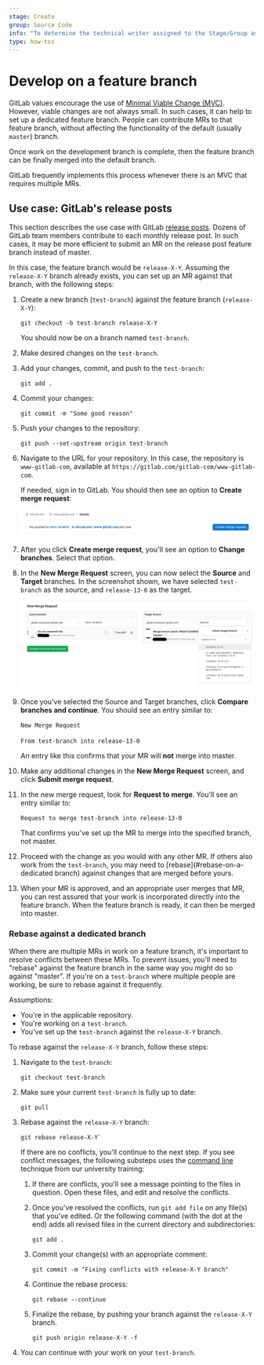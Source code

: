 ```yaml
---
stage: Create
group: Source Code
info: "To determine the technical writer assigned to the Stage/Group associated with this page, see https://about.gitlab.com/handbook/engineering/ux/technical-writing/#designated-technical-writers"
type: how-tos
---
```


# Develop on a feature branch

GitLab values encourage the use of [Minimal Viable Change (MVC)](https://about.gitlab.com/handbook/values/#minimal-viable-change-mvc).
However, viable changes are not always small. In such cases, it can help to set up a dedicated feature branch.
People can contribute MRs to that feature branch, without affecting the functionality of the default (usually `master`) branch.

Once work on the development branch is complete, then the feature branch can be finally merged into the default branch.

GitLab frequently implements this process whenever there is an MVC that requires multiple MRs.

## Use case: GitLab's release posts

This section describes the use case with GitLab [release posts](https://about.gitlab.com/handbook/marketing/blog/release-posts/).
Dozens of GitLab team members contribute to each monthly release post.
In such cases, it may be more efficient to submit an MR on the release post feature branch instead of master.

In this case, the feature branch would be `release-X-Y`. Assuming the `release-X-Y` branch already exists, you can set up an MR against that branch, with the following steps:

1. Create a new branch (`test-branch`) against the feature branch (`release-X-Y`):

   ```shell
   git checkout -b test-branch release-X-Y
   ```

   You should now be on a branch named `test-branch`.

1. Make desired changes on the `test-branch`.
1. Add your changes, commit, and push to the `test-branch`:

   ```shell
   git add .
   ```

1. Commit your changes:

   ```shell
   git commit -m "Some good reason"
   ```

1. Push your changes to the repository:

   ```shell
   git push --set-upstream origin test-branch
   ```

1. Navigate to the URL for your repository. In this case, the repository is `www-gitlab-com`, available at `https://gitlab.com/gitlab-com/www-gitlab-com`.

   If needed, sign in to GitLab. You should then see an option to **Create merge request**:

   ![Create merge request](img/create_merge_request_v13_1.png)

1. After you click **Create merge request**, you'll see an option to **Change branches**. Select that option.

1. In the **New Merge Request** screen, you can now select the **Source** and **Target** branches.
In the screenshot shown,
we have selected `test-branch` as the source, and `release-13-0` as the target.

   ![Modify branches](img/modify_branches_v13_1.png)

1. Once you've selected the Source and Target branches, click **Compare branches and continue**.
   You should see an entry similar to:

   ```plaintext
   New Merge Request

   From test-branch into release-13-0
   ```

   An entry like this confirms that your MR will **not** merge into master.

1. Make any additional changes in the **New Merge Request** screen, and click **Submit merge request**.
1. In the new merge request, look for **Request to merge**. You'll see an entry similar to:

   ```plaintext
   Request to merge test-branch into release-13-0
   ```

   That confirms you've set up the MR to merge into the specified branch, not master.

1. Proceed with the change as you would with any other MR. If others also work from the `test-branch`, you may need to [rebase](#rebase-on-a-dedicated branch) against changes that are merged before yours.
1. When your MR is approved, and an appropriate user merges that MR, you can rest assured that your work is incorporated directly into the feature branch.
When the feature branch is ready, it can then be merged into master.

### Rebase against a dedicated branch

When there are multiple MRs in work on a feature branch, it's important to resolve conflicts between these MRs. To prevent issues, you'll need to "rebase" against the feature branch in the same way you might do so against "master". If you're on a `test-branch` where multiple people are working, be sure to rebase against it frequently.

Assumptions:

- You're in the applicable repository.
- You're working on a `test-branch`.
- You've set up the `test-branch` against the `release-X-Y` branch.

To rebase against the `release-X-Y` branch, follow these steps:

1. Navigate to the `test-branch`:

   ```shell
   git checkout test-branch
   ```

1. Make sure your current `test-branch` is fully up to date:

   ```shell
   git pull
   ```

1. Rebase against the `release-X-Y` branch:

   ```shell
   git rebase release-X-Y`
   ```

   If there are no conflicts, you'll continue to the next step.
   If you see conflict messages, the following substeps uses the
   [command line](../../university/training/user_training.md#merge-conflicts-commands) technique from our university training:

   1. If there are conflicts, you'll see a message pointing to the
      files in question. Open these files, and edit and resolve the
      conflicts.

   1. Once you've resolved the conflicts, run `git add file` on any
      file(s) that you've edited. Or the following command (with the
      dot at the end) adds all revised files in the current directory
      and subdirectories:

      ```shell
      git add .
      ```

   1. Commit your change(s) with an appropriate comment:

      ```shell
      git commit -m "Fixing conflicts with release-X-Y branch"
      ```

   1. Continue the rebase process:

      ```shell
      git rebase --continue
      ```

   1. Finalize the rebase, by pushing your branch against
      the `release-X-Y` branch.

      ```shell
      git push origin release-X-Y -f
      ```

1. You can continue with your work on your `test-branch`.
